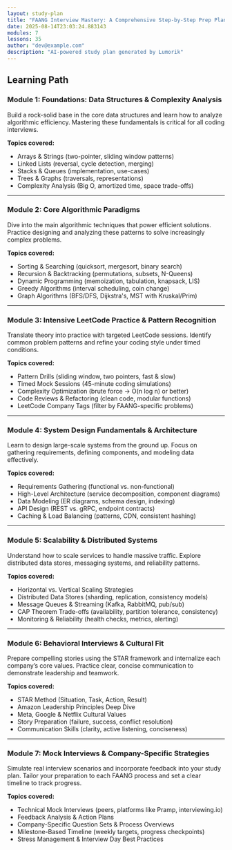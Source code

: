 ```yaml
---
layout: study-plan
title: "FAANG Interview Mastery: A Comprehensive Step-by-Step Prep Plan"
date: 2025-08-14T23:03:24.883143
modules: 7
lessons: 35
author: "dev@example.com"
description: "AI-powered study plan generated by Lumorik"
---
```


## Learning Path

### Module 1: Foundations: Data Structures & Complexity Analysis

Build a rock-solid base in the core data structures and learn how to analyze algorithmic efficiency. Mastering these fundamentals is critical for all coding interviews.

**Topics covered:**

- Arrays & Strings (two-pointer, sliding window patterns)
- Linked Lists (reversal, cycle detection, merging)
- Stacks & Queues (implementation, use-cases)
- Trees & Graphs (traversals, representations)
- Complexity Analysis (Big O, amortized time, space trade-offs)

---

### Module 2: Core Algorithmic Paradigms

Dive into the main algorithmic techniques that power efficient solutions. Practice designing and analyzing these patterns to solve increasingly complex problems.

**Topics covered:**

- Sorting & Searching (quicksort, mergesort, binary search)
- Recursion & Backtracking (permutations, subsets, N-Queens)
- Dynamic Programming (memoization, tabulation, knapsack, LIS)
- Greedy Algorithms (interval scheduling, coin change)
- Graph Algorithms (BFS/DFS, Dijkstra's, MST with Kruskal/Prim)

---

### Module 3: Intensive LeetCode Practice & Pattern Recognition

Translate theory into practice with targeted LeetCode sessions. Identify common problem patterns and refine your coding style under timed conditions.

**Topics covered:**

- Pattern Drills (sliding window, two pointers, fast & slow)
- Timed Mock Sessions (45-minute coding simulations)
- Complexity Optimization (brute force → O(n log n) or better)
- Code Reviews & Refactoring (clean code, modular functions)
- LeetCode Company Tags (filter by FAANG-specific problems)

---

### Module 4: System Design Fundamentals & Architecture

Learn to design large-scale systems from the ground up. Focus on gathering requirements, defining components, and modeling data effectively.

**Topics covered:**

- Requirements Gathering (functional vs. non-functional)
- High-Level Architecture (service decomposition, component diagrams)
- Data Modeling (ER diagrams, schema design, indexing)
- API Design (REST vs. gRPC, endpoint contracts)
- Caching & Load Balancing (patterns, CDN, consistent hashing)

---

### Module 5: Scalability & Distributed Systems

Understand how to scale services to handle massive traffic. Explore distributed data stores, messaging systems, and reliability patterns.

**Topics covered:**

- Horizontal vs. Vertical Scaling Strategies
- Distributed Data Stores (sharding, replication, consistency models)
- Message Queues & Streaming (Kafka, RabbitMQ, pub/sub)
- CAP Theorem Trade-offs (availability, partition tolerance, consistency)
- Monitoring & Reliability (health checks, metrics, alerting)

---

### Module 6: Behavioral Interviews & Cultural Fit

Prepare compelling stories using the STAR framework and internalize each company’s core values. Practice clear, concise communication to demonstrate leadership and teamwork.

**Topics covered:**

- STAR Method (Situation, Task, Action, Result)
- Amazon Leadership Principles Deep Dive
- Meta, Google & Netflix Cultural Values
- Story Preparation (failure, success, conflict resolution)
- Communication Skills (clarity, active listening, conciseness)

---

### Module 7: Mock Interviews & Company-Specific Strategies

Simulate real interview scenarios and incorporate feedback into your study plan. Tailor your preparation to each FAANG process and set a clear timeline to track progress.

**Topics covered:**

- Technical Mock Interviews (peers, platforms like Pramp, interviewing.io)
- Feedback Analysis & Action Plans
- Company-Specific Question Sets & Process Overviews
- Milestone-Based Timeline (weekly targets, progress checkpoints)
- Stress Management & Interview Day Best Practices

